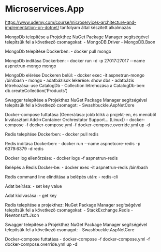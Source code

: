# Microservices.App
https://www.udemy.com/course/microservices-architecture-and-implementation-on-dotnet/ tanfolyam által készített alkalmazás

MongoDb telepítése a Projekthez
	NuGet Package Manager segítségével telepítsük fel a következő csomagokat:
		- MongoDB.Driver
		- MongoDB.Bson

MongoDb telepítése Dockerben:
	- docker pull mongo

MongoDb indítása Dockerben:
	- docker run -d -p 27017:27017 --name aspnetrun-mongo mongo

MongoDb elérése Dockeren belül:
	- docker exec -it aspnetrun-mongo /bin/bash
	- mongo
		- adatbázisok lekérése:
			show dbs
		- adatbázis létrehozása:
			use CatalogDb
		- Collection létrehozása a CatalogDb-ben:
			db.createCollection('Products')

Swagger telepítése a Projekthez
	NuGet Package Manager segítségével telepítsük fel a következő csomagot:
		- Swashbuckle.AspNetCore

Docker-compose futtatása (Generálása: jobb klikk a projekt-en, és menüből kiválasztani Add->Container Orchrestator Support... (Linux))
	- docker-compose -f docker-compose.yml -f docker-compose.override.yml up -d


Redis telepítése Dockerben:
	- docker pull redis

Redis indítása Dockerben:
	- docker run --name aspnetcore-redis -p 6379:6379 -d redis

Docker log ellenőrzése:
	- docker logs -f aspnetrun-redis

Belépés a Redis Docker-be:
	- docker exec -it aspnetrun-redis /bin/bash

Redis command line elindítása a belépés után:
	- redis-cli

Adat beírása:
	- set key value

Adat kiolvasása:
	- get key

Redis telepítése a projekthez:
	NuGet Package Manager segítségével telepítsük fel a következő csomagokat:
		- StackExchange.Redis
		- Newtonsoft.Json

Swagger telepítése a Projekthez
	NuGet Package Manager segítségével telepítsük fel a következő csomagot:
		- Swashbuckle.AspNetCore

Docker-compose futtatása
	- docker-compose -f docker-compose.yml -f docker-compose.override.yml up -d